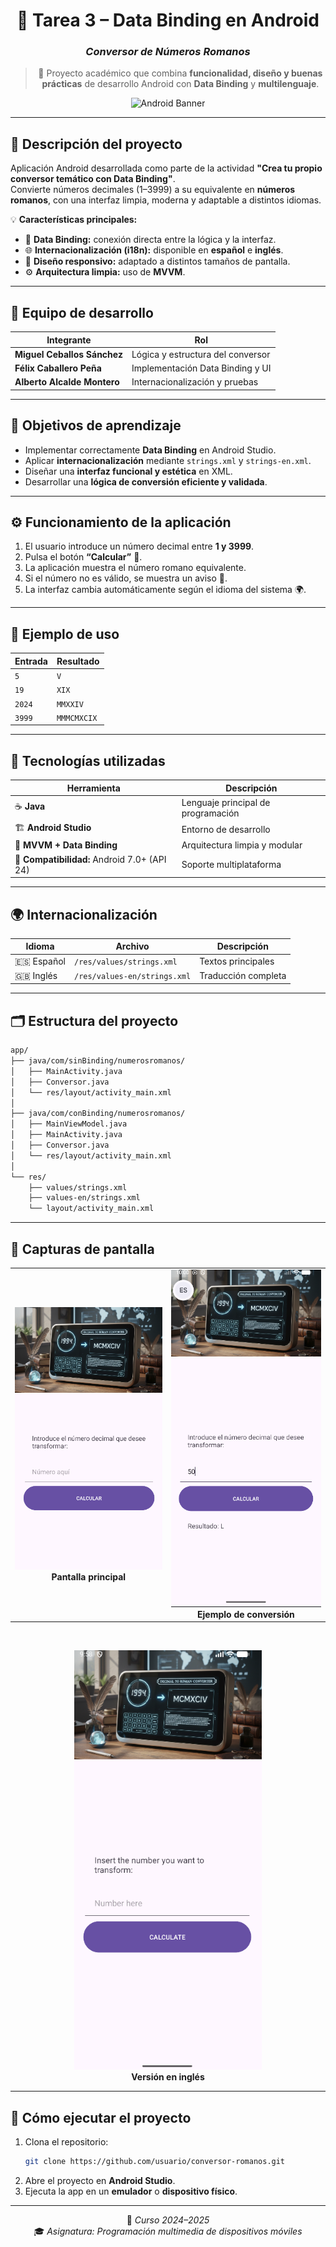 <div align="center">

# 📱 **Tarea 3 – Data Binding en Android**
### *Conversor de Números Romanos*
> 🧠 Proyecto académico que combina **funcionalidad, diseño y buenas prácticas** de desarrollo Android con **Data Binding** y **multilenguaje**.

![Android Banner](https://developer.android.com/static/images/logos/android.svg)

</div>

---

## 🧾 **Descripción del proyecto**
Aplicación Android desarrollada como parte de la actividad **"Crea tu propio conversor temático con Data Binding"**.  
Convierte números decimales (1–3999) a su equivalente en **números romanos**, con una interfaz limpia, moderna y adaptable a distintos idiomas.

💡 **Características principales:**
- 🔗 **Data Binding:** conexión directa entre la lógica y la interfaz.
- 🌐 **Internacionalización (i18n):** disponible en **español** e **inglés**.
- 📱 **Diseño responsivo:** adaptado a distintos tamaños de pantalla.
- ⚙️ **Arquitectura limpia:** uso de **MVVM**.

---

## 👥 **Equipo de desarrollo**
| Integrante | Rol |
|-------------|------|
| **Miguel Ceballos Sánchez** | Lógica y estructura del conversor |
| **Félix Caballero Peña** | Implementación Data Binding y UI |
| **Alberto Alcalde Montero** | Internacionalización y pruebas |

---

## 🎯 **Objetivos de aprendizaje**
- Implementar correctamente **Data Binding** en Android Studio.  
- Aplicar **internacionalización** mediante `strings.xml` y `strings-en.xml`.  
- Diseñar una **interfaz funcional y estética** en XML.  
- Desarrollar una **lógica de conversión eficiente y validada**.  

---

## ⚙️ **Funcionamiento de la aplicación**
1. El usuario introduce un número decimal entre **1 y 3999**.  
2. Pulsa el botón **“Calcular”** 🔢.  
3. La aplicación muestra el número romano equivalente.  
4. Si el número no es válido, se muestra un aviso 🚫.  
5. La interfaz cambia automáticamente según el idioma del sistema 🌍.

---

## 🧮 **Ejemplo de uso**
| Entrada | Resultado |
|----------|------------|
| `5`      | `V`        |
| `19`     | `XIX`      |
| `2024`   | `MMXXIV`   |
| `3999`   | `MMMCMXCIX`|

---

## 🧰 **Tecnologías utilizadas**
| Herramienta | Descripción |
|--------------|-------------|
| ☕ **Java** | Lenguaje principal de programación |
| 🏗️ **Android Studio** | Entorno de desarrollo |
| 🧩 **MVVM + Data Binding** | Arquitectura limpia y modular |
| 📱 **Compatibilidad:** Android 7.0+ (API 24) | Soporte multiplataforma |

---

## 🌍 **Internacionalización**
| Idioma | Archivo | Descripción |
|--------|----------|-------------|
| 🇪🇸 Español | `/res/values/strings.xml` | Textos principales |
| 🇬🇧 Inglés | `/res/values-en/strings.xml` | Traducción completa |

---

## 🗂️ **Estructura del proyecto**
```bash
app/
├── java/com/sinBinding/numerosromanos/
│   ├── MainActivity.java
│   ├── Conversor.java
│   └── res/layout/activity_main.xml
│
├── java/com/conBinding/numerosromanos/
│   ├── MainViewModel.java
│   ├── MainActivity.java
│   ├── Conversor.java
│   └── res/layout/activity_main.xml
│
└── res/
    ├── values/strings.xml
    ├── values-en/strings.xml
    └── layout/activity_main.xml
```

---

## 📸 **Capturas de pantalla**

<div align="center">

<table>
<tr>
<td align="center">
<img src="./resources/pantalla_principal.png" width="300"/><br/>
<b>Pantalla principal</b>
</td>
<td align="center">
<img src="./resources/ejemplo_conversion.png" width="300"/><br/>
<b>Ejemplo de conversión</b>
</td>
</tr>
</table>

<br/>

<img src="./resources/version_ingles.png" width="300"/><br/>
<b>Versión en inglés</b>

</div>

---

## 🚀 **Cómo ejecutar el proyecto**
1. Clona el repositorio:  
   ```bash
   git clone https://github.com/usuario/conversor-romanos.git
   ```
2. Abre el proyecto en **Android Studio**.  
3. Ejecuta la app en un **emulador** o **dispositivo físico**.  

---

<div align="center">

📅 *Curso 2024–2025*  
🎓 *Asignatura: Programación multimedia de dispositivos móviles*  

</div>
